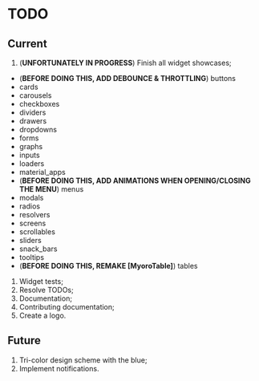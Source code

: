 # TODO

## Current

1. (**UNFORTUNATELY IN PROGRESS**) Finish all widget showcases;

- (**BEFORE DOING THIS, ADD DEBOUNCE & THROTTLING**) buttons
- cards
- carousels
- checkboxes
- dividers
- drawers
- dropdowns
- forms
- graphs
- inputs
- loaders
- material_apps
- (**BEFORE DOING THIS, ADD ANIMATIONS WHEN OPENING/CLOSING THE MENU**) menus
- modals
- radios
- resolvers
- screens
- scrollables
- sliders
- snack_bars
- tooltips
- (**BEFORE DOING THIS, REMAKE [MyoroTable]**) tables

1. Widget tests;
1. Resolve TODOs;
1. Documentation;
1. Contributing documentation;
1. Create a logo.

## Future

1. Tri-color design scheme with the blue;
1. Implement notifications.
